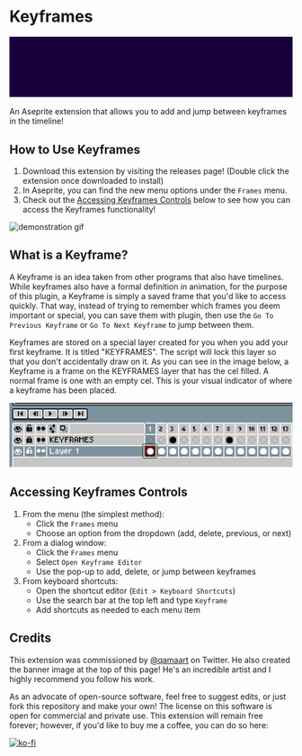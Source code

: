 # Keyframes
![hero image](./assets/hero.gif)

An Aseprite extension that allows you to add and jump between keyframes in the timeline!

## How to Use Keyframes

1. Download this extension by visiting the releases page! (Double click the extension once downloaded to install)
2. In Aseprite, you can find the new menu options under the `Frames` menu.
3. Check out the [Accessing Keyframes Controls](#accessing-keyframes-controls) below to see how you can access the Keyframes functionality!

![demonstration gif](https://media.giphy.com/media/vrBmZKdiZeYyyjoIkd/giphy-downsized-large.gif)

## What is a Keyframe?

A Keyframe is an idea taken from other programs that also have timelines. While keyframes also have a formal definition in animation, for the purpose of this plugin, a Keyframe is simply a saved frame that you'd like to access quickly. That way, instead of trying to remember which frames you deem important or special, you can save them with plugin, then use the `Go To Previous Keyframe` or `Go To Next Keyframe` to jump between them.

Keyframes are stored on a special layer created for you when you add your first keyframe. It is titled "KEYFRAMES". The script will lock this layer so that you don't accidentally draw on it. As you can see in the image below, a Keyframe is a frame on the KEYFRAMES layer that has the cel filled. A normal frame is one with an empty cel. This is your visual indicator of where a keyframe has been placed.

![keyframe example](./assets/keyframe-example.png)

## Accessing Keyframes Controls
1. From the menu (the simplest method):
    * Click the `Frames` menu
    * Choose an option from the dropdown (add, delete, previous, or next)
2. From a dialog window:
    * Click the `Frames` menu
    * Select `Open Keyframe Editor`
    * Use the pop-up to add, delete, or jump between keyframes
3. From keyboard shortcuts:
    * Open the shortcut editor (`Edit > Keyboard Shortcuts`)
    * Use the search bar at the top left and type `Keyframe`
    * Add shortcuts as needed to each menu item

## Credits

This extension was commissioned by [@qamaart](https://twitter.com/qamaart) on Twitter. He also created the banner image at the top of this page! He's an incredible artist and I highly recommend you follow his work.

As an advocate of open-source software, feel free to suggest edits, or just fork this repository and make your own! The license on this software is open for commercial and private use. This extension will remain free forever; however, if you'd like to buy me a coffee, you can do so here: 

[![ko-fi](https://ko-fi.com/img/githubbutton_sm.svg)](https://ko-fi.com/L3L766S5F)